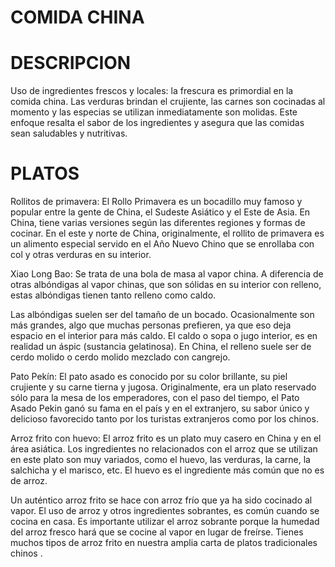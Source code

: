 #  COMIDA CHINA

# DESCRIPCION
Uso de ingredientes frescos y locales: la frescura es primordial en la comida china. Las verduras brindan el crujiente, las carnes son cocinadas al momento y las especias se utilizan inmediatamente son molidas. Este enfoque resalta el sabor de los ingredientes y asegura que las comidas sean saludables y nutritivas.

#  PLATOS
Rollitos de primavera:
El Rollo Primavera es un bocadillo muy famoso y popular entre la gente de China, el Sudeste Asiático y el Este de Asia. En China, tiene varias versiones según las diferentes regiones y formas de cocinar. En el este y norte de China, originalmente, el rollito de primavera es un alimento especial servido en el Año Nuevo Chino que se enrollaba con col y otras verduras en su interior.

Xiao Long Bao:
Se trata de una bola de masa al vapor china. A diferencia de otras albóndigas al vapor chinas, que son sólidas en su interior con relleno, estas albóndigas tienen tanto relleno como caldo.

Las albóndigas suelen ser del tamaño de un bocado. Ocasionalmente son más grandes, algo que muchas personas prefieren, ya que eso deja espacio en el interior para más caldo. El caldo o sopa o jugo interior, es en realidad un áspic (sustancia gelatinosa). En China, el relleno suele ser de cerdo molido o cerdo molido mezclado con cangrejo.

Pato Pekín:
El pato asado es conocido por su color brillante, su piel crujiente y su carne tierna y jugosa. Originalmente, era un plato reservado sólo para la mesa de los emperadores, con el paso del tiempo, el Pato Asado Pekin ganó su fama en el país y en el extranjero, su sabor único y delicioso favorecido tanto por los turistas extranjeros como por los chinos.

Arroz frito con huevo:
El arroz frito es un plato muy casero en China y en el área asiática. Los ingredientes no relacionados con el arroz que se utilizan en este plato son muy variados, como el huevo, las verduras, la carne, la salchicha y el marisco, etc. El huevo es el ingrediente más común que no es de arroz.

Un auténtico arroz frito se hace con arroz frío que ya ha sido cocinado al vapor. El uso de arroz y otros ingredientes sobrantes, es común cuando se cocina en casa. Es importante utilizar el arroz sobrante porque la humedad del arroz fresco hará que se cocine al vapor en lugar de freírse. Tienes muchos tipos de arroz frito en nuestra amplia carta de platos tradicionales chinos .